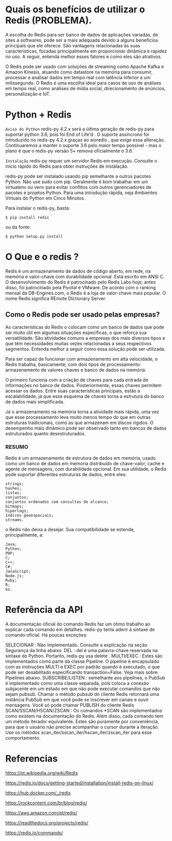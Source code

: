 # Quais os benefícios de utilizar o Redis (PROBLEMA).
A escolha do Redis para ser banco de dados de aplicações variadas, de sites a softwares, pode ser a mais adequada devido a alguns benefícios principais que ele oferece. São vantagens relacionadas às suas características, focadas principalmente em proporcionar dinâmica e rapidez no uso. A seguir, entenda melhor esses fatores e como eles são atrativos.

O Redis pode ser usado com soluções de streaming como Apache Kafka e Amazon Kinesis, atuando como datastore na memória para consumir, processar e analisar dados em tempo real com latência inferior a um milissegundo. O Redis é uma escolha ideal para casos de uso de análises em tempo real, como análises de mídia social, direcionamento de anúncios, personalização e IoT.

# Python + Redis 
``Aviso do Python``
redis-py 4.2.x será a última geração de redis-py para suportar python 3.6, pois foi End of Life'd . O suporte assíncrono foi introduzido no redis-py 4.2.x graças ao aioredis , que exige essa alteração. Continuaremos a manter o suporte 3.6 pelo maior tempo possível - mas o plano é que o redis-py versão 5+ remova oficialmente o 3.6.

``Instalação``
redis-py requer um servidor Redis em execução. Consulte o início rápido do Redis para obter instruções de instalação.

redis-py pode ser instalado usando pip semelhante a outros pacotes Python. Não use sudo com pip. Geralmente é bom trabalhar em um virtualenv ou venv para evitar conflitos com outros gerenciadores de pacotes e projetos Python. Para uma introdução rápida, veja Ambientes Virtuais do Python em Cinco Minutos .

Para instalar o redis-py, basta:

```$ pip install redis```

ou da fonte:

```$ python setup.py install```

# O Que e o redis ?
 Redis é um armazenamento de dados de código aberto, em rede, na memória e valor-chave com durabilidade opcional. Está escrito em ANSI C. O desenvolvimento do Redis é patrocinado pelo Redis Labs hoje; antes disso, foi patrocinado pela Pivotal e VMware. De acordo com o ranking mensal da DB-Engines.com, o Redis é a loja de valor-chave mais popular. O nome Redis significa REmote DIctionary Server.

## Como o Redis pode ser usado pelas empresas?

As características do Redis o colocam como um banco de dados que pode ser muito útil em algumas situações específicas, o que reforça sua versatilidade. São atividades comuns a empresas dos mais diversos tipos e que têm necessidades muitas vezes relacionadas a seus respectivos segmentos. Entenda melhor a seguir como essa solução pode ser utilizada.

Para ser capaz de funcionar com armazenamento em alta velocidade, o Redis trabalha, basicamente, com dois tipos de processamento: armazenamento de valores chaves e banco de dados na memória.

O primeiro funciona com a criação de chaves para cada entrada de informações no banco de dados. Posteriormente, essas chaves permitem acessar os dados. Entre suas características principais, estão a escalabilidade, já que esse esquema de chaves torna a estrutura do banco de dados mais simplificada.

Já o armazenamento na memória torna a atividade mais rápida, uma vez que esse processamento leva muito menos tempo do que em outras estruturas tradicionais, como as que armazenam em discos rígidos. O desempenho mais dinâmico pode ser observado tanto em bancos de dados estruturados quanto desestruturados.

### RESUMO
Redis é um armazenamento de estrutura de dados em memória, usado como um banco de dados em memória distribuído de chave-valor, cache e agente de mensagens, com durabilidade opcional.
Em sua utilidade, o Redis pode suportar diferentes estruturas de dados, entre eles:

    strings;
    hashes;
    listas;
    conjuntos;
    conjuntos ordenados com consultas de alcance;
    bitmaps;
    hiperlogs;
    índices geoespaciais;
    streams.

o Redis não deixa a desejar. Sua compatibilidade se estende, principalmente, a:

    Java;
    Python;
    PHP;
    C;
    C++;
    C#;
    JavaScript;
    Node.js;
    Ruby;
    R;
    Go.

# Referência da API
A documentação oficial do comando Redis faz um ótimo trabalho ao explicar cada comando em detalhes. redis-py tenta aderir à sintaxe de comando oficial. Há poucas exceções:

SELECIONAR : Não implementado. Consulte a explicação na seção Segurança da linha abaixo.
DEL : del é uma palavra-chave reservada na sintaxe do Python. Portanto, redis-py usa delete .
MULTI/EXEC : Estes são implementados como parte da classe Pipeline. O pipeline é encapsulado com as instruções MULTI e EXEC por padrão quando é executado, o que pode ser desabilitado especificando transaction=False. Veja mais sobre Pipelines abaixo.
SUBSCRIBE/LISTEN : semelhante aos pipelines, o PubSub é implementado como uma classe separada, pois coloca a conexão subjacente em um estado em que não pode executar comandos que não sejam pubsub. Chamar o método pubsub do cliente Redis retornará uma instância PubSub em que você pode se inscrever em canais e ouvir mensagens. Você só pode chamar PUBLISH do cliente Redis 
SCAN/SSCAN/HSCAN/ZSCAN : Os comandos *SCAN são implementados como existem na documentação do Redis. Além disso, cada comando tem um método iterador equivalente. Estes são puramente por conveniência, para que o usuário não precise acompanhar o cursor durante a iteração. Use os métodos scan_iter/sscan_iter/hscan_iter/zscan_iter para esse comportamento.

# Referencias
https://pt.wikipedia.org/wiki/Redis

https://redis.io/docs/getting-started/installation/install-redis-on-linux/

https://hub.docker.com/_/redis

https://rockcontent.com/br/blog/redis/

https://aws.amazon.com/pt/redis/

https://readthedocs.org/projects/redis/

https://redis.io/commands/

